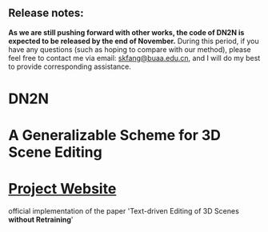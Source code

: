 ## Release notes:
**As we are still pushing forward with other works, the code of DN2N is expected to be released by the end of November.** 
During this period, if you have any questions (such as hoping to compare with our method), please feel free to contact me via email: skfang@buaa.edu.cn, and I will do my best to provide corresponding assistance.

# DN2N
# A Generalizable Scheme for 3D Scene Editing 
# [Project Website](http://sk-fun.fun/DN2N/)

official implementation of the paper 'Text-driven Editing of 3D Scenes **without Retraining**'



